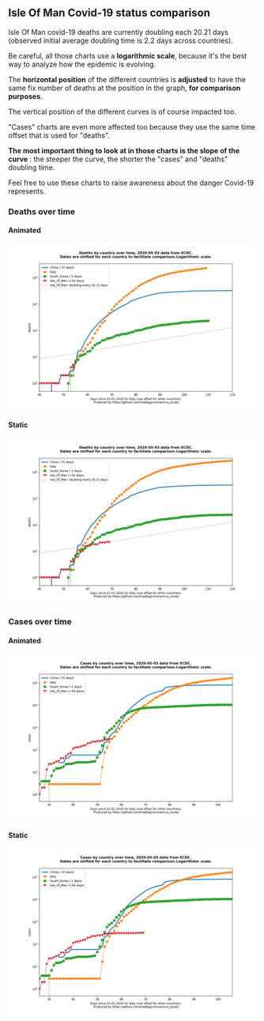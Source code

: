 ## Isle Of Man Covid-19 status comparison 

Isle Of Man covid-19 deaths are currently doubling each 20.21 days (observed initial average doubling time is 2.2 days across countries).



Be careful, all those charts use a **logarithmic scale**, because it's the best way to analyze how the epidemic is evolving.
 
The **horizontal position** of the different countries is **adjusted** to have the same fix number of deaths at the position in the graph, **for comparison purposes**.

The vertical position of the different curves is of course impacted too.

"Cases" charts are even more affected too because they use the same time offset that is used for "deaths".

**The most important thing to look at in those charts is the slope of the curve** : the steeper the curve, the shorter the "cases" and "deaths" doubling time.

Feel free to use these charts to raise awareness about the danger Covid-19 represents. 


 
### Deaths over time
 
#### Animated
![Isle Of Man covid-19 deaths animated chart](https://raw.githubusercontent.com/madlag/coronavirus_study/master/notebooks/graphs/2020-05-03/countries/Isle_Of_Man/2020-05-03_Isle_Of_Man_deaths.gif "Isle Of Man covid-19 deaths animated chart")   
 
#### Static
![Isle Of Man covid-19 deaths static chart](https://raw.githubusercontent.com/madlag/coronavirus_study/master/notebooks/graphs/2020-05-03/countries/Isle_Of_Man/2020-05-03_Isle_Of_Man_deaths.png "Isle Of Man covid-19 deaths static chart")   

 
### Cases over time
 
#### Animated
![Isle Of Man covid-19 cases animated chart](https://raw.githubusercontent.com/madlag/coronavirus_study/master/notebooks/graphs/2020-05-03/countries/Isle_Of_Man/2020-05-03_Isle_Of_Man_cases.gif "Isle Of Man covid-19 cases animated chart")   
 
#### Static
![Isle Of Man covid-19 cases static chart](https://raw.githubusercontent.com/madlag/coronavirus_study/master/notebooks/graphs/2020-05-03/countries/Isle_Of_Man/2020-05-03_Isle_Of_Man_cases.png "Isle Of Man covid-19 cases static chart")   

